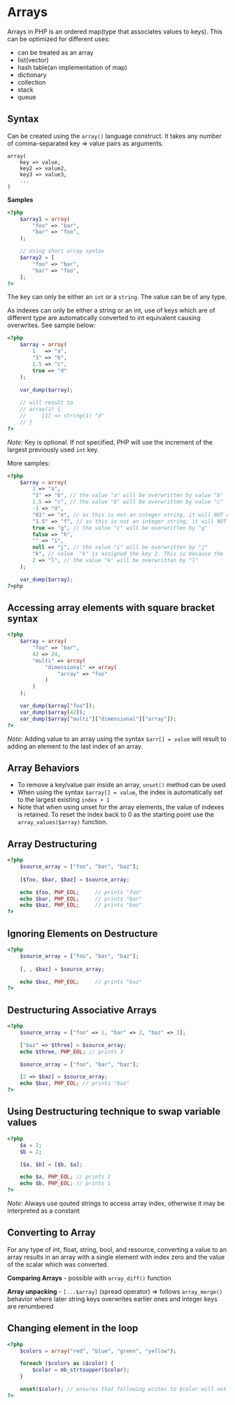 
# Arrays  

Arrays in PHP is an ordered map(type that associates values to keys). This can be optimized for different uses:  
- can be treated as an array
- list(vector)
- hash table(an implementation of map)
- dictionary
- collection
- stack
- queue  


## Syntax  

Can be created using the `array()` language construct. It takes any number of comma-separated key => value pairs as arguments.  

```
array(
    key => value,
    key2 => value2,
    key3 => value3,
    ...
)
```

**Samples**  
```php
<?php
    $array1 = array(
        "foo" => "bar",
        "bar" => "foo",
    );

    // Using short array syntax
    $array2 = [
        "foo" => "bar",
        "bar" => "foo",
    ];
?>
```

The key can only be either an `int` or a `string`. The value can be of any type.  


As indexes can only be either a string or an int, use of keys which are of different type are automatically converted to int equivalent causing overwrites. See sample below:  
```php
<?php
    $array = array(
        1   => "a",
        "1" => "b",
        1.5 => "c",
        true => "d"
    );

    var_dump($array);
    
    // will result to
    // array(1) {
    //     [1] => string(1) "d"
    // }
?>
```

*Note:* Key is optional. If not specified, PHP will use the increment of the largest previously used `int` key.  

More samples:  
```php
<?php
    $array = array(
        1 => "a",
        "1" => "b", // the value "a" will be overwritten by value "b"
        1.5 => "c", // the value "b" will be overwritten by value "c"
        -1 => "d",
        "01" => "e", // as this is not an integer string, it will NOT override the key for 1
        "1.5" => "f", // as this is not an integer string, it will NOT override the key for 1
        true => "g", // the value "c" will be overwritten by "g"
        false => "h",
        "" => "i",
        null => "j", // the value "i" will be overwritten by "j"
        "k", // value  "k" is assigned the key 2. This is because the largest integer key before that was 1
        2 => "l", // the value "k" will be overwritten by "l"
    );

    var_dump($array);
?>php
```

## Accessing array elements with square bracket syntax  

```php
<?php
    $array = array(
        "foo" => "bar",
        42 => 24,
        "multi" => array(
            "dimensional" => array(
                "array" => "foo"
            )
        )
    );

    var_dump($array["foo"]);
    var_dump($array[42]);
    var_dump($array["multi"]["dimensional"]["array"]);
?>
```

*Note*: Adding value to an array using the syntax `$arr[] = value` will result to adding an element to the last index of an array.  


## Array Behaviors  
- To remove a key/value pair inside an array, `unset()` method can be used
- When using the syntax `$array[] = value`, the index is automatically set to the largest existing `index + 1`
- Note that when using unset for the array elements, the value of indexes is retained. To reset the index back to 0 as the starting point use the `array_values($array)` function.  


## Array Destructuring  
```php
<?php
    $source_array = ["foo", "bar", "baz"];
    
    [$foo, $bar, $baz] = $source_array;

    echo $foo, PHP_EOL;     // prints "foo"
    echo $bar, PHP_EOL;     // prints "bar"
    echo $baz, PHP_EOL;     // prints "baz"
?>
```  

## Ignoring Elements on Destructure  

```php
<?php
    $source_array = ["foo", "bar", "baz"];
    
    [, , $baz] = $source_array;

    echo $baz, PHP_EOL;     // prints "baz"
?>
```

## Destructuring Associative Arrays  
```php
<?php
    $source_array = ["foo" => 1, "bar" => 2, "baz" => 3];

    ["baz" => $three] = $source_array;
    echo $three, PHP_EOL; // prints 3

    $source_array = ["foo", "bar", "baz"];

    [2 => $baz] = $source_array;
    echo $baz, PHP_EOL; // prints "baz"
?>
```  

## Using Destructuring technique to swap variable values  
```php
<?php
    $a = 1;
    $b = 2;

    [$a, $b] = [$b, $a];

    echo $a, PHP_EOL; // prints 2
    echo $b, PHP_EOL; // prints 1
?>
```  

*Note*: Always use qouted strings to access array index, otherwise it may be interpreted as a constant


## Converting to Array  

For any type of int, float, string, bool, and resource, converting a value to an array results in an array with a single element with index zero and the value of the scalar which was converted.

**Comparing Arrays** - possible with `array_diff()` function

**Array unpacking** - `[...$array]` (spread operator) => follows `array_merge()` behavior where later string keys overwrites earlier ones and integer keys are renumbered


## Changing element in the loop

```php
<?php
    $colors = array("red", "blue", "green", "yellow");

    foreach ($colors as &$color) {
        $color = mb_strtoupper($color);
    }

    unset($color); // ensures that following writes to $color will not overwrite the last array element
?>
```
